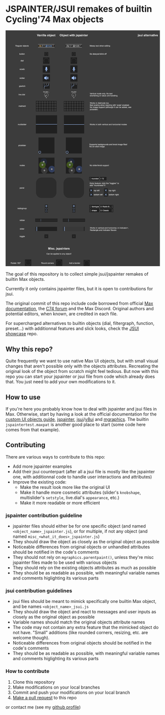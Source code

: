 # JSPAINTER/JSUI remakes of builtin Cycling'74 Max objects

![Patcher image](_DEMO.png)

The goal of this repository is to collect simple jsui/jspainter remakes of builtin Max objects.

Currently it only contains jspainter files, but it is open to contributions for jsui.

The original commit of this repo include code borrowed from official [Max documentation](https://docs.cycling74.com/), the [C74 forum](https://cycling74.com/forums?page=1) and the Max Discord. Original authors and potential editors, when known, are credited in each file.

For supercharged alternatives to builtin objects (dial, filtergraph, function, preset...) with additionnal features and slick looks, check the [JSUI showcase](https://github.com/jamesb93/JSUI-Showcase) repo.

## Why this repo?
Quite frequently we want to use native Max UI objects, but with small visual changes that aren't possible only with the objects attributes. Recreating the original look of the object from scratch might feel tedious. But now with this repo you can start your jspainter or jsui file from code which already does that. You just need to add your own modifications to it.

## How to use
If you're here you probably know how to deal with jspainter and jsui files in Max. Otherwise, start by having a look at the official documentation for the [custom UI objects guide](https://docs.cycling74.com/userguide/custom_ui_objects/),  [jspainter](https://docs.cycling74.com/userguide/custom_ui_objects/), [jsui](https://docs.cycling74.com/reference/jsui/)/[v8ui](https://docs.cycling74.com/reference/v8ui/) and [mgraphics](https://docs.cycling74.com/apiref/js/mgraphics/). The builtin `jspaintertest.maxpat` is another good place to start (some code here comes from that example).

## Contributing

There are various ways to contribute to this repo:
- Add more jspainter examples
- Add their jsui counterpart (after all a jsui file is mostly like the jspainter one, with additionnal code to handle user interactions and attributes)
- Improve the existing code:
  - Make the result look more like the original UI
  - Make it handle more cosmetic attributes (slider's `knobshape`, multislider's `setstyle`, live.dial's `appearance`, etc.)
  - Make it more readable or more efficient

### jspainter contribution guideline
- jspainter files should either be for one specific object (and named `<object_name>_jspainter.js`), or for multiple, if not any object (and named `misc_<what_it_does>_jspainter.js`)
- They should draw the object as closely as the original object as possible
- Noticeable differences from original objects or unhandled attributes should be notified in the code's comments
- They should not rely on `mgraphics.parentpaint()`, unless they're misc jspainter files made to be used with various objects
- They should rely on the existing objects attributes as much as possible
- They should be as readable as possible, with meaningful variable names and comments higlighting its various parts

### jsui contribution guidelines
- jsui files should be meant to mimick specifically one builtin Max object, and be names `<object_name>_jsui.js`
- They should draw the object and react to messages and user inputs as closely as the original object as possible
- Variable names should match the original objects attribute names
- The code may not contain any extra feature that the mimicked object do not have. "Small" additions (like rounded corners, resizing, etc. are welcome though).
- Noticeable differences from original objects should be notified in the code's comments
- They should be as readable as possible, with meaningful variable names and comments higlighting its various parts

### How to contribute
1. Clone this repository
2. Make modifications on your local branches
3. Commit and push your modifications on your local branch
4. [Make a pull request](https://guides.github.com/activities/forking/#making-a-pull-request) to this repo

or contact me (see my [github profile](https://github.com/Teufeuleu))
